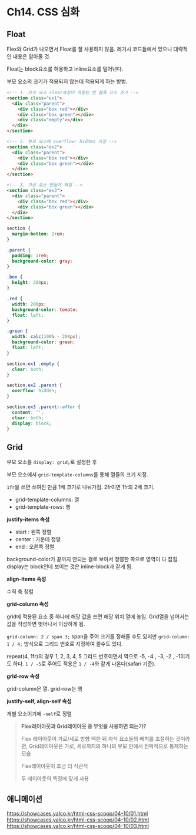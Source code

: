 # Ch14. CSS 심화

## Float

Flex와 Grid가 나오면서 Float를 잘 사용하지 않음. 레거시 코드들에서 있으니 대략적인 내용은 알아둘 것.

Float는 block요소를 허용하고 inline요소를 밀어낸다.

부모 요소의 크기가 적용되지 않는데 적용되게 하는 방법.

```html
<!-- 1. 자식 요소 clear속성이 적용된 빈 블록 요소 추가 -->
<section class="ex1">
  <div class="parent">
    <div class="box red"></div>
    <div class="box green"></div>
    <div class="empty"></div>
  </div>
</section>

<!-- 2. 부모 요소에 overflow: hidden 지정 -->
<section class="ex2">
  <div class="parent">
    <div class="box red"></div>
    <div class="box green"></div>
  </div>
</section>

<!-- 3. 가상 요소 만들어 해결 -->
<section class="ex3">
  <div class="parent">
    <div class="box red"></div>
    <div class="box green"></div>
  </div>
</section>
```

```css
section {
  margin-bottom: 2rem;
}

.parent {
  padding: 1rem;
  background-color: gray;
}

.box {
  height: 200px;
}

.red {
  width: 200px;
  background-color: tomato;
  float: left;
}

.green {
  width: calc(100% - 200px);
  background-color: green;
  float: left;
}

section.ex1 .empty {
  clear: both;
}

section.ex2 .parent {
  overflow: hidden;
}

section.ex3 .parent::after {
  content: '';
  clear: both;
  display: block;
}
```


## Grid

부모 요소를 `display: grid;`로 설정한 후

부모 요소에서 `grid-template-columns`를 통해 열들의 크기 지정.

`1fr`을 쓰면 쓰여진 만큼 1배 크기로 나눠가짐. 2fr이면 1fr의 2배 크기.

- grid-template-columns: 열
- grid-template-rows: 행


**justify-items 속성**

- start : 왼쪽 정렬
- center : 가운데 정렬
- end : 오른쪽 정렬

background-color가 끝까지 안되는 걸로 보아서 정렬한 쪽으로 영역이 다 잡힘. display는 block인데 보이는 것은 inline-block과 같게 됨.

**align-items 속성**

수직 축 정렬

**grid-column 속성**

grid에 적용된 요소 중 하나에 해당 값을 쓰면 해당 위치 열에 놓임. Grid열을 넘어서는 값을 작성하면 벗어나서 이상하게 됨.

`grid-column: 2 / span 3;` span을 주어 크기를 정해줄 수도 있지만 `grid-column: 1 / 4;` 방식으로 그리드 번호로 지정하여 줄수도 있다.

repeat(4, 1fr)의 경우 1, 2, 3, 4, 5 그리드 번호이면서 역으로 -5, -4 , -3, -2 , -1이기도 하다. `1 / -5`로 주어도 적용은 `1 / -4`와 같게 나온다(safari 기준).

**grid-row 속성**

grid-column은 열. grid-row는 행

**justify-self, align-self 속성**

개별 요소이기에 `-self`로 정렬


> **Flex레이아웃과 Grid레이아웃 중 무엇을 사용하면 되는가?**
>
> Flex 레이아웃이 가로/세로 방향 택한 뒤 자식 요소들의 배치를 조절하는 것이라면, Grid레이아웃은 가로, 세로까지의 하나의 부모 안에서 전박적으로 통제하는 모습
>
> Flex레이아웃이 조금 더 직관적
>
> 두 레이아웃의 특징에 맞게 사용

## 애니메이션

https://showcases.yalco.kr/html-css-scoop/04-10/01.html
https://showcases.yalco.kr/html-css-scoop/04-10/02.html
https://showcases.yalco.kr/html-css-scoop/04-10/03.html